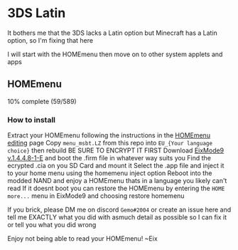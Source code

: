 # 3DS Latin
It bothers me that the 3DS lacks a Latin option but Minecraft has a Latin option, so I'm fixing that here

I will start with the HOMEmenu then move on to other system applets and apps

## HOMEmenu
10% complete (59/589)

### How to install
Extract your HOMEmenu following the instructions in the [HOMEmenu editing](https://axities.github.io/) page
Copy `menu_msbt.LZ` from this repo into `EU_{Your language choice}` then rebuild
BE SURE TO ENCRYPT IT FIRST
Download [EixMode9 v.1.4.4.8-1-E](https://github.com/eiiiiix/EixMode9/releases) and boot the .firm file in whatever way suits you
Find the ecrypted .cia on you SD Card and mount it
Select the .app file and inject it to your home menu using the homemenu inject option
Reboot into the modded NAND and enjoy a HOMEmenu thats in a language you likely can't read
If it doesnt boot you can restore the HOMEmenu by entering the `HOME more...` menu in EixMode9 and choosing restore homemenu

If you brick, please DM me on discord `Gemo#2004` or create an issue here and tell me EXACTLY what you did with asmuch detail as possible so I can fix it or tell you what you did wrong



Enjoy not being able to read your HOMEmenu! ~Eix